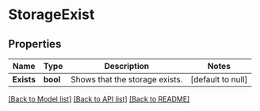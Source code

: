 # StorageExist

## Properties
Name | Type | Description | Notes
------------ | ------------- | ------------- | -------------
**Exists** | **bool** | Shows that the storage exists.  | [default to null]

[[Back to Model list]](../README.md#documentation-for-models) [[Back to API list]](../README.md#documentation-for-api-endpoints) [[Back to README]](../README.md)


